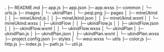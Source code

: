 .
├─ README.md
├─ app.js
├─ app.json
├─ app.wxss
├─ common
│    └─ urls.js
├─ images
│    └─ ukindPlan
│           └─ peqi.png
├─ pages
│    ├─ mineUkind
│    │    ├─ mineUkind.js
│    │    ├─ mineUkind.json
│    │    ├─ mineUkind.wxml
│    │    └─ mineUkind.wxss
│    ├─ ukindFlow
│    │    ├─ ukindFlow.js
│    │    ├─ ukindFlow.json
│    │    ├─ ukindFlow.wxml
│    │    └─ ukindFlow.wxss
│    └─ ukindPlan
│           ├─ ukindPlan.js
│           ├─ ukindPlan.json
│           ├─ ukindPlan.wxml
│           └─ ukindPlan.wxss
├─ project.config.json
├─ styles
│    └─ weui.wxss
└─ utils
       ├─ color.js
       ├─ http.js
       ├─ index.js
       ├─ path.js
       └─ util.js
